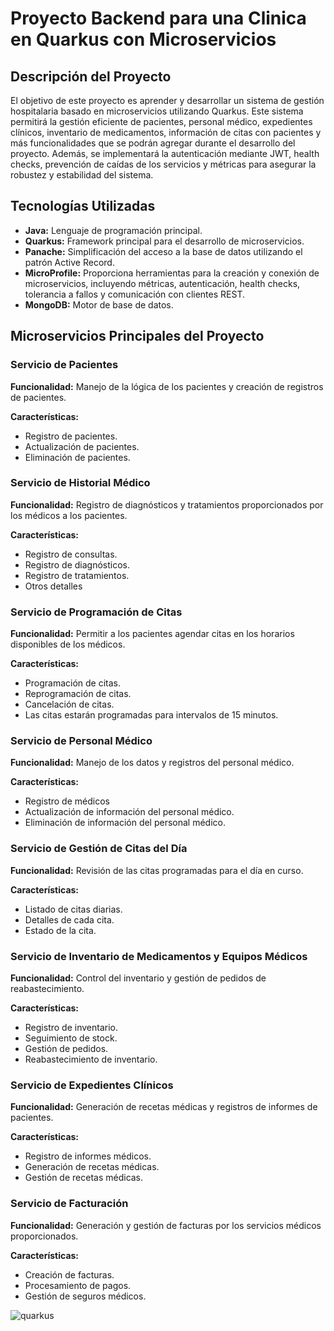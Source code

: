 
# Proyecto Backend para una Clinica en Quarkus con Microservicios

## Descripción del Proyecto

El objetivo de este proyecto es aprender y desarrollar un sistema de gestión hospitalaria basado en microservicios utilizando Quarkus. Este sistema permitirá la gestión eficiente de pacientes, personal médico, expedientes clínicos, inventario de medicamentos, información de citas con pacientes y más funcionalidades que se podrán agregar durante el desarrollo del proyecto. Además, se implementará la autenticación mediante JWT, health checks, prevención de caídas de los servicios y métricas para asegurar la robustez y estabilidad del sistema.

## Tecnologías Utilizadas

- **Java:** Lenguaje de programación principal.
- **Quarkus:** Framework principal para el desarrollo de microservicios.
- **Panache:** Simplificación del acceso a la base de datos utilizando el patrón Active Record.
- **MicroProfile:** Proporciona herramientas para la creación y conexión de microservicios, incluyendo métricas, autenticación, health checks, tolerancia a fallos y comunicación con clientes REST.
- **MongoDB:** Motor de base de datos.

## Microservicios Principales del Proyecto

### Servicio de Pacientes

**Funcionalidad:** Manejo de la lógica de los pacientes y creación de registros de pacientes.

**Características:**
- Registro de pacientes.
- Actualización de pacientes.
- Eliminación de pacientes.

### Servicio de Historial Médico

**Funcionalidad:** Registro de diagnósticos y tratamientos proporcionados por los médicos a los pacientes.

**Características:**
- Registro de consultas.
- Registro de diagnósticos.
- Registro de tratamientos.
- Otros detalles

### Servicio de Programación de Citas

**Funcionalidad:** Permitir a los pacientes agendar citas en los horarios disponibles de los médicos.

**Características:**
- Programación de citas.
- Reprogramación de citas.
- Cancelación de citas.
- Las citas estarán programadas para intervalos de 15 minutos.

### Servicio de Personal Médico

**Funcionalidad:** Manejo de los datos y registros del personal médico.

**Características:**
- Registro de médicos 
- Actualización de información del personal médico.
- Eliminación de información del personal médico.

### Servicio de Gestión de Citas del Día

**Funcionalidad:** Revisión de las citas programadas para el día en curso.

**Características:**
- Listado de citas diarias.
- Detalles de cada cita.
- Estado de la cita.

### Servicio de Inventario de Medicamentos y Equipos Médicos

**Funcionalidad:** Control del inventario y gestión de pedidos de reabastecimiento.

**Características:**
- Registro de inventario.
- Seguimiento de stock.
- Gestión de pedidos.
- Reabastecimiento de inventario.

### Servicio de Expedientes Clínicos

**Funcionalidad:** Generación de recetas médicas y registros de informes de pacientes.

**Características:**
- Registro de informes médicos.
- Generación de recetas médicas.
- Gestión de recetas médicas.

### Servicio de Facturación

**Funcionalidad:** Generación y gestión de facturas por los servicios médicos proporcionados.

**Características:**
- Creación de facturas.
- Procesamiento de pagos.
- Gestión de seguros médicos.

![quarkus](https://github.com/user-attachments/assets/eb0f7a8a-de54-4664-a2d0-793ff482bed2)
